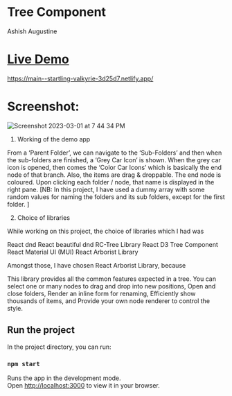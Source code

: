 # Tree Component

Ashish Augustine

#  [Live Demo](https://main--startling-valkyrie-3d25d7.netlify.app/)   
https://main--startling-valkyrie-3d25d7.netlify.app/   


# Screenshot:

![Screenshot 2023-03-01 at 7 44 34 PM](https://user-images.githubusercontent.com/2153396/223415571-25cbe633-e8f3-44c7-b41a-9387a01c765b.png)



1. Working of the demo app

From a ‘Parent Folder’, we can navigate to the ‘Sub-Folders’ and then when the sub-folders are finished,  a ‘Grey Car Icon’ is shown. 
When the grey car icon is opened, then comes the ‘Color Car Icons’ which is basically the end node of that branch. 
Also, the items are drag & droppable. 
The end node is coloured. 
Upon clicking each folder / node, that name is displayed in the right pane. 
[NB: In this project, I have used a dummy array with some random values for naming the folders and its sub folders, except for the first folder. ]




2. Choice of libraries

While working on this project, the choice of libraries which I had was 

React dnd
React beautiful dnd 
RC-Tree Library
React D3 Tree Component
React Material UI (MUI)
React Arborist Library


Amongst those, I have chosen React Arborist Library, because

This library provides all the common features expected in a tree. 
You can select one or many nodes to drag and drop into new positions,
Open and close folders, 
Render an inline form for renaming, 
Efficiently show thousands of items, and 
Provide your own node renderer to control the style.



 









## Run the project

In the project directory, you can run:

### `npm start`

Runs the app in the development mode.\
Open [http://localhost:3000](http://localhost:3000) to view it in your browser.
 
